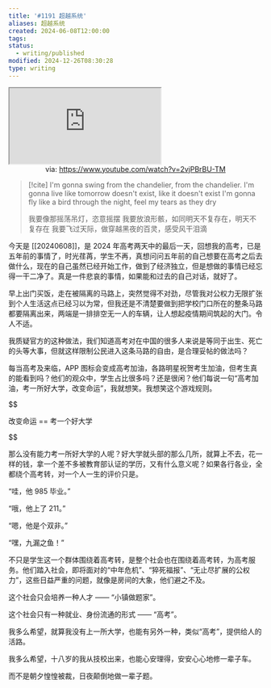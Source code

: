 ```yaml
---
title: '#1191 超越系统'
aliases: 超越系统
created: 2024-06-08T12:00:00
tags: 
status:
  - writing/published
modified: 2024-12-26T08:30:28
type: writing
---
```


<iframe src="https://www.youtube.com/embed/2vjPBrBU-TM" allow="accelerometer; autoplay; clipboard-write; encrypted-media; gyroscope; picture-in-picture; web-share" referrerpolicy="strict-origin-when-cross-origin" allowfullscreen></iframe>
<center>via: <a href='https://www.youtube.com/watch?v=2vjPBrBU-TM' target='_blank' class='external-link'>https://www.youtube.com/watch?v=2vjPBrBU-TM</a></center>

> [!cite]
> I'm gonna swing from the chandelier, from the chandelier.
I'm gonna live like tomorrow doesn't exist, like it doesn't exist
I'm gonna fly like a bird through the night, feel my tears as they dry
>
> 我要像那摇荡吊灯，恣意摇摆
我要放浪形骸，如同明天不复存在，明天不复存在
我要飞过天际，做穿越黑夜的百灵，感受风干泪滴

今天是 [[20240608]]，是 2024 年高考两天中的最后一天，回想我的高考，已是五年前的事情了，时光荏苒，学生不再，真想问问五年前的自己想要在高考之后去做什么，现在的自己虽然已经开始工作，做到了经济独立，但是想做的事情已经忘得一干二净了。真是一件悲哀的事情，如果能和过去的自己对话，就好了。

早上出门买饭，走在被隔离的马路上，突然觉得不对劲，尽管我对公权力无限扩张到个人生活这点已经习以为常，但我还是不清楚要做到把学校门口所在的整条马路都要隔离出来，两端是一排排空无一人的车辆，让人想起疫情期间筑起的大门。令人不适。

我质疑官方的这种做法，我们知道高考对在中国的很多人来说是等同于出生、死亡的头等大事，但就这样限制公民进入这条马路的自由，是合理妥帖的做法吗？

每当高考及来临，APP 图标会变成高考加油，各路明星祝贺考生加油，但考生真的能看到吗？他们的观众中，学生占比很多吗？还是很闲？他们每说一句“高考加油，考一所好大学，改变命运”，我就想笑。我想笑这个游戏规则。

$$

改变命运 == 考一个好大学

$$

那么没有能力考一所好大学的人呢？好大学就头部的那么几所，就算上不去，花一样的钱，拿一个差不多被教育部认证的学历，又有什么意义呢？如果各行各业，全都绕个高考转，对一个人一生的评价只是。

“哇，他 985 毕业。”

“哦，他上了 211。”

“嗯，他是个双非。”

“嘿，九漏之鱼！”

不只是学生这一个群体围绕着高考转，是整个社会也在围绕着高考转，为高考服务。他们踏入社会，即将面对的“中年危机”、“猝死福报”、“无止尽扩展的公权力”，这些日益严重的问题，就像是房间的大象，他们避之不及。

这个社会只会培养一种人才 —— “小镇做题家”。

这个社会只有一种就业、身份流通的形式 —— “高考”。

我多么希望，就算我没有上一所大学，也能有另外一种，类似“高考”，提供给人的活路。

我多么希望，十八岁的我从技校出来，也能心安理得，安安心心地修一辈子车。

而不是朝夕惶惶被裁，日夜颠倒地做一辈子题。
